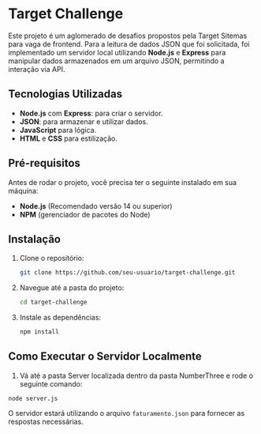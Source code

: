 # Target Challenge

Este projeto é um aglomerado de desafios propostos pela Target Sitemas para vaga de frontend. Para a leitura de dados JSON que foi solicitada, foi implementado um servidor local utilizando **Node.js** e **Express** para manipular dados armazenados em um arquivo JSON, permitindo a interação via API.

## Tecnologias Utilizadas

- **Node.js** com **Express**: para criar o servidor.
- **JSON**: para armazenar e utilizar dados.
- **JavaScript** para lógica.
- **HTML** e **CSS** para estilização.

## Pré-requisitos

Antes de rodar o projeto, você precisa ter o seguinte instalado em sua máquina:

- **Node.js** (Recomendado versão 14 ou superior)
- **NPM** (gerenciador de pacotes do Node)

## Instalação

1. Clone o repositório:

    ```bash
    git clone https://github.com/seu-usuario/target-challenge.git
    ```

2. Navegue até a pasta do projeto:

    ```bash
    cd target-challenge
    ```

3. Instale as dependências:

    ```bash
    npm install
    ```

## Como Executar o Servidor Localmente

1. Vá até a pasta Server localizada dentro da pasta NumberThree e rode o seguinte comando:
```
node server.js
```

O servidor estará utilizando o arquivo `faturamento.json` para fornecer as respostas necessárias.

